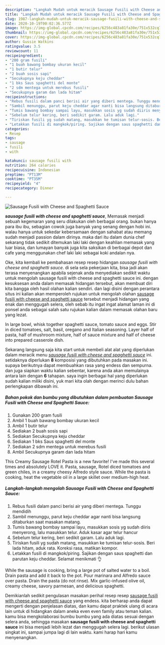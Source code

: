 ```yaml
---
description: "Langkah Mudah untuk meracik Sausage Fusili with Cheese and Spaghetti Sauce yang praktis"
title: "Langkah Mudah untuk meracik Sausage Fusili with Cheese and Spaghetti Sauce yang praktis"
slug: 1987-langkah-mudah-untuk-meracik-sausage-fusili-with-cheese-and-spaghetti-sauce-yang-praktis
date: 2020-10-19T00:02:36.577Z
image: https://img-global.cpcdn.com/recipes/6256c483a81fa30e/751x532cq70/sausage-fusili-with-cheese-and-spaghetti-sauce-foto-resep-utama.jpg
thumbnail: https://img-global.cpcdn.com/recipes/6256c483a81fa30e/751x532cq70/sausage-fusili-with-cheese-and-spaghetti-sauce-foto-resep-utama.jpg
cover: https://img-global.cpcdn.com/recipes/6256c483a81fa30e/751x532cq70/sausage-fusili-with-cheese-and-spaghetti-sauce-foto-resep-utama.jpg
author: Gussie Watkins
ratingvalue: 3.5
reviewcount: 11
recipeingredient:
- "200 gram fusili"
- "1 buah bawang bombay ukuran kecil"
- "1 butir telur"
- "2 buah sosis sapi"
- "Secukupnya keju cheddar"
- "1 bks Saus spaghetti del monte"
- "2 sdm mentega untuk merebus fusili"
- "Secukupnya garam dan lada hitam"
recipeinstructions:
- "Rebus fusili dalam panci berisi air yang diberi mentega. Tunggu mendidih"
- "Sambil menunggu, parut keju cheddar agar nanti bisa langsung ditaburkan saat masakan matang."
- "Tumis bawang bombay sampai layu, masukkan sosis yg sudah diiris menyerong, lalu masukkan telur. Aduk kasar agar telur hancur"
- "Sebelum telur kering, beri sedikit garam. Lalu aduk lagi."
- "Tiriskan fusili yg sudah matang, masukkan ke tumisan telur-sosis. Beri lada hitam, aduk rata. Koreksi rasa, matikan kompor."
- "Letakkan fusili di mangkok/piring. Sajikan dengan saus spaghetti dan parutan keju cheddar. Selamat menikmati 👌"
categories:
- Resep
tags:
- sausage
- fusili
- with

katakunci: sausage fusili with 
nutrition: 264 calories
recipecuisine: Indonesian
preptime: "PT13M"
cooktime: "PT35M"
recipeyield: "4"
recipecategory: Dinner

---
```



![Sausage Fusili with Cheese and Spaghetti Sauce](https://img-global.cpcdn.com/recipes/6256c483a81fa30e/751x532cq70/sausage-fusili-with-cheese-and-spaghetti-sauce-foto-resep-utama.jpg)

<b><i>sausage fusili with cheese and spaghetti sauce</i></b>, Memasak menjadi sebuah kegemaran yang seru dilakukan oleh berbagai orang. bukan hanya para ibu ibu, sebagian cowok juga banyak yang senang dengan hobi ini. walau hanya untuk sekedar kebersamaan dengan sahabat atau memang sudah menjadi passion dalam dirinya. maka dari itu dalam dunia chef sekarang tidak sedikit ditemukan laki laki dengan keahlian memasak yang luar biasa, dan lumayan banyak juga kita saksikan di berbagai depot dan cafe yang menggunakan chef laki laki sebagai koki andalan nya.

Oke, kita kembali ke pembahasan resep resep hidangan <i>sausage fusili with cheese and spaghetti sauce</i>. di sela sela pekerjaan kita, bisa jadi akan terasa menyenangkan apabila sejenak anda menyediakan sedikit waktu untuk mengolah sausage fusili with cheese and spaghetti sauce ini. dengan kesuksesan anda dalam memasak hidangan tersebut, akan membuat diri kita bangga oleh hasil olahan kalian sendiri. dan lagi disini dengan perantara situs ini kalian akan memperoleh rujukan untuk mengolah olahan <u>sausage fusili with cheese and spaghetti sauce</u> tersebut menjadi hidangan yang enak dan menggugah selera, oleh sebab itu ingat ingat alamat laman ini di ponsel anda sebagai salah satu rujukan kalian dalam memasak olahan baru yang lezat.

In large bowl, whisk together spaghetti sauce, tomato sauce and eggs. Stir in diced tomatoes, salt, basil, oregano and Italian seasoning. Layer half of pasta, half of mushroom mixture, half of sauce mixture and half of cheese into prepared casserole dish.


Sekarang langsung saja kita start untuk membeli alat alat yang diperlukan dalam meracik menu <u><i>sausage fusili with cheese and spaghetti sauce</i></u> ini. setidaknya diperlukan <b>8</b> komposisi yang dibutuhkan pada masakan ini. supaya berikutnya dapat membuahkan rasa yang endess dan sempurna. dan juga siapkan waktu kalian sebentar, karena anda akan memulainya antara lain dengan <b>6</b> tahapan. saya ingin berbagai hal yang diperlukan sudah kalian miliki disini, yuk mari kita olah dengan merinci dulu bahan perlengkapan dibawah ini.

<!--inarticleads1-->

##### Bahan pokok dan bumbu yang dibutuhkan dalam pembuatan Sausage Fusili with Cheese and Spaghetti Sauce:

1. Gunakan 200 gram fusili
1. Ambil 1 buah bawang bombay ukuran kecil
1. Ambil 1 butir telur
1. Sediakan 2 buah sosis sapi
1. Sediakan Secukupnya keju cheddar
1. Sediakan 1 bks Saus spaghetti del monte
1. Sediakan 2 sdm mentega untuk merebus fusili
1. Ambil Secukupnya garam dan lada hitam


This Creamy Sausage Rotel Pasta is a new favorite! I&#39;ve made this several times and absolutely LOVE it. Pasta, sausage, Rotel diced tomatoes and green chiles, in a creamy cheesy Alfredo style sauce. While the pasta is cooking, heat the vegetable oil in a large skillet over medium-high heat. 

<!--inarticleads2-->

##### Langkah-langkah mengolah Sausage Fusili with Cheese and Spaghetti Sauce:

1. Rebus fusili dalam panci berisi air yang diberi mentega. Tunggu mendidih
1. Sambil menunggu, parut keju cheddar agar nanti bisa langsung ditaburkan saat masakan matang.
1. Tumis bawang bombay sampai layu, masukkan sosis yg sudah diiris menyerong, lalu masukkan telur. Aduk kasar agar telur hancur
1. Sebelum telur kering, beri sedikit garam. Lalu aduk lagi.
1. Tiriskan fusili yg sudah matang, masukkan ke tumisan telur-sosis. Beri lada hitam, aduk rata. Koreksi rasa, matikan kompor.
1. Letakkan fusili di mangkok/piring. Sajikan dengan saus spaghetti dan parutan keju cheddar. Selamat menikmati 👌


While the sausage is cooking, bring a large pot of salted water to a boil. Drain pasta and add it back to the pot. Pour marinara and Alfredo sauce over pasta. Drain the pasta (do not rinse). Mix garlic-infused olive oil, creamy cheese, savory parmesan, and delicious spaghetti. 

Demikianlah sedikit pengulasan masakan perihal resep resep <u>sausage fusili with cheese and spaghetti sauce</u> yang endess. kita berharap anda dapat mengerti dengan penjelasan diatas, dan kamu dapat praktek ulang di acara lain untuk di hidangkan dalam aneka even even family atau teman kalian. kamu bisa mengkolaborasi bumbu bumbu yang ada diatas sesuai dengan selera anda, sehingga masakan <b>sausage fusili with cheese and spaghetti sauce</b> ini bisa menjadi lebih lezat dan menggugah selera lagi. berikut ulasan singkat ini, sampai jumpa lagi di lain waktu. kami harap hari kamu menyenangkan.
